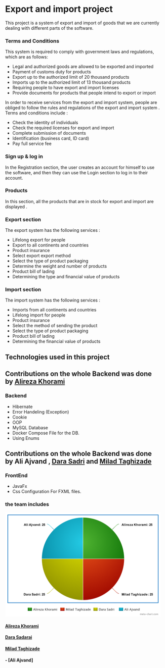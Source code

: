 # Export and import project
This project is a system of export and import of goods that we are currently dealing with different parts of the software.

### Terms and Conditions
This system is required to comply with government laws and regulations, which are as follows:
- Legal and authorized goods are allowed to be exported and imported
- Payment of customs duty for products
- Export up to the authorized limit of 20 thousand products
- Imports up to the authorized limit of 13 thousand products
- Requiring people to have export and import licenses
- Provide documents for products that people intend to export or import

In order to receive services from the export and import system, people are obliged to follow the rules and regulations of the export and import system . Terms and conditions include :
- Check the identity of individuals
- Check the required licenses for export and import
- Complete submission of documents
- Identification (business card, ID card)
- Pay full service fee

### Sign up & log in
In the Registration section, the user creates an account for himself to use the software, and then they can use the Login section to log in to their account.

### Products
In this section, all the products that are in stock for export and import are displayed .

### Export section
The export system has the following services :
- Lifelong export for people
- Export to all continents and countries
- Product insurance
- Select export export method
- Select the type of product packaging
- Determine the weight and number of products
- Product bill of lading
- Determining the type and financial value of products
### Import section
The import system has the following services :
- Imports from all continents and countries
- Lifelong import for people
- Product insurance
- Select the method of sending the product
- Select the type of product packaging
- Product bill of lading
- Determining the financial value of products

## Technologies used in this project
## Contributions on the whole Backend was done by [Alireza Khorami](https://github.com/khoramism) 
### Backend 
- Hibernate 
- Error Handeling (Exception)
- Cookie 
- OOP 
- MySQL Database 
- Docker Compose File for the DB. 
- Using Enums 
## Contributions on the whole Backend was done by Ali Ajvand , [Dara Sadri](http://github.com/dara100ry/) and [Milad Taghizade](github.com/miladtaghizadeh1382/) 
### FrontEnd 
- JavaFx
- Css Configuration For FXML files.



### the team includes
![Contributions on the project](https://github.com/khoramism/java-hw-last-project/blob/master/src/Downloads/chart-contribution.png)
#### [Alireza Khorami](https://github.com/khoramism)
#### [Dara Sadarai](https://github.com/dara100ry/)
#### [Milad Taghizade](https://github.com/miladtaghizadeh1382/)
####  - [Ali Ajvand]
